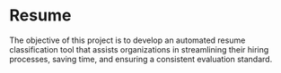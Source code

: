 # Resume
The objective of this project is to develop an automated resume classification tool that assists organizations in streamlining their hiring processes, saving time, and ensuring a consistent evaluation standard.
